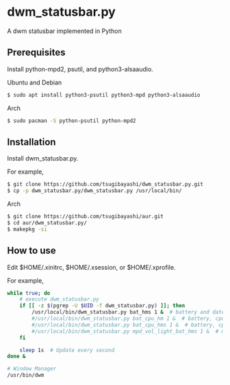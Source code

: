 # dwm_statusbar.py
A dwm statusbar implemented in Python

## Prerequisites

Install python-mpd2, psutil, and python3-alsaaudio.

Ubuntu and Debian
```bash
$ sudo apt install python3-psutil python3-mpd python3-alsaaudio
```

Arch
```bash
$ sudo pacman -S python-psutil python-mpd2
```

## Installation

Install dwm_statusbar.py.

For example,
```bash
$ git clone https://github.com/tsugibayashi/dwm_statusbar.py.git
$ cp -p dwm_statusbar.py/dwm_statusbar.py /usr/local/bin/
```

Arch
```bash
$ git clone https://github.com/tsugibayashi/aur.git
$ cd aur/dwm_statusbar.py/
$ makepkg -si
```

## How to use

Edit $HOME/.xinitrc, $HOME/.xsession, or $HOME/.xprofile.

For example,
```bash
while true; do
    # execute dwm_statusbar.py
    if [[ -z $(pgrep -U $UID -f dwm_statusbar.py) ]]; then
        /usr/local/bin/dwm_statusbar.py bat_hms 1 &  # battery and date(yyyy-MM-dd HH:mm:ss)
        #/usr/local/bin/dwm_statusbar.py bat_cpu_hm 1 &  # battery, cpu temp., and date(yyyy-MM-dd HH:mm)
        #/usr/local/bin/dwm_statusbar.py bat_cpu_hms 1 &  # battery, cpu temp., and date(yyyy-MM-dd HH:mm:ss)
        #/usr/local/bin/dwm_statusbar.py mpd_vol_light_bat_hms 1 &  # mpd status, audio volume, brightness, battery, and date(yyyy-MM-dd HH:mm:ss)
    fi

    sleep 1s  # Update every second
done &

# Window Manager
/usr/bin/dwm
```

